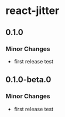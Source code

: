 # react-jitter

## 0.1.0

### Minor Changes

- first release test

## 0.1.0-beta.0

### Minor Changes

- first release test
